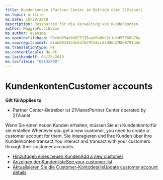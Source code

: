 ```yaml
---
title: Kundenkonten (Partner Center im Betrieb über 21Vianet)
ms.topic: article
ms.date: 10/29/2018
description: Ressourcen für die Verwaltung von Kundenkonten.
author: MaggiePucciEvans
ms.author: evansma
ms.openlocfilehash: 93cbd054db0827135aaf6e8bb2c1dcd55768b78a
ms.sourcegitcommit: b1ab80345b4e4af649fb8cc51d96d798e0791ade
ms.translationtype: HT
ms.contentlocale: de-DE
ms.lasthandoff: 04/23/2019
ms.locfileid: "62132390"
---
```

# <a name="customer-accounts"></a><span data-ttu-id="683ad-103">Kundenkonten</span><span class="sxs-lookup"><span data-stu-id="683ad-103">Customer accounts</span></span>

<span data-ttu-id="683ad-104">**Gilt für**</span><span class="sxs-lookup"><span data-stu-id="683ad-104">**Applies to**</span></span>

-   <span data-ttu-id="683ad-105">Partner Center-Betreiber ist 21Vianet</span><span class="sxs-lookup"><span data-stu-id="683ad-105">Partner Center operated by 21Vianet</span></span>

<span data-ttu-id="683ad-106">Wenn Sie einen neuen Kunden erhalten, müssen Sie ein Kundenkonto für sie erstellen.</span><span class="sxs-lookup"><span data-stu-id="683ad-106">Whenever you get a new customer, you need to create a customer account for them.</span></span> <span data-ttu-id="683ad-107">Sie interagieren und Ihre Kunden über ihre Kundenkonten transact.</span><span class="sxs-lookup"><span data-stu-id="683ad-107">You interact and transact with your customers through their customer accounts.</span></span> 

-   [<span data-ttu-id="683ad-108">Hinzufügen eines neuen Kunden</span><span class="sxs-lookup"><span data-stu-id="683ad-108">Add a new customer</span></span>](add-a-new-customer.md)
-   [<span data-ttu-id="683ad-109">Anzeigen der Kundenliste</span><span class="sxs-lookup"><span data-stu-id="683ad-109">See your customer list</span></span>](see-your-customer-list.md)
-   [<span data-ttu-id="683ad-110">Aktualisieren Sie die Customer-Kontodetails</span><span class="sxs-lookup"><span data-stu-id="683ad-110">Update customer account details</span></span>](update-customer-account-info.md)

 

 




